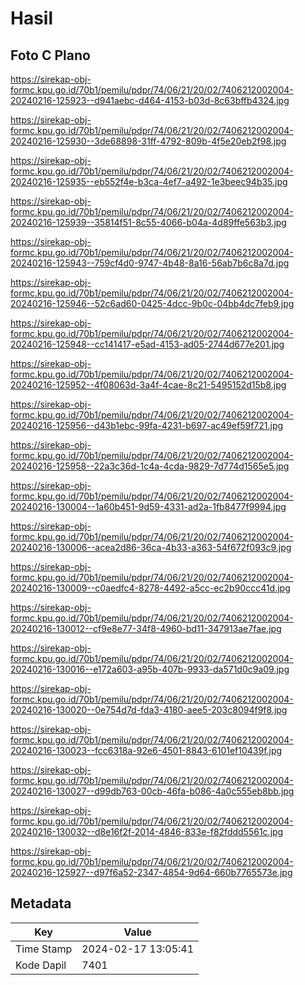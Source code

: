 # Hasil

## Foto C Plano

https://sirekap-obj-formc.kpu.go.id/70b1/pemilu/pdpr/74/06/21/20/02/7406212002004-20240216-125923--d941aebc-d464-4153-b03d-8c63bffb4324.jpg

https://sirekap-obj-formc.kpu.go.id/70b1/pemilu/pdpr/74/06/21/20/02/7406212002004-20240216-125930--3de68898-31ff-4792-809b-4f5e20eb2f98.jpg

https://sirekap-obj-formc.kpu.go.id/70b1/pemilu/pdpr/74/06/21/20/02/7406212002004-20240216-125935--eb552f4e-b3ca-4ef7-a492-1e3beec94b35.jpg

https://sirekap-obj-formc.kpu.go.id/70b1/pemilu/pdpr/74/06/21/20/02/7406212002004-20240216-125939--35814f51-8c55-4066-b04a-4d89ffe563b3.jpg

https://sirekap-obj-formc.kpu.go.id/70b1/pemilu/pdpr/74/06/21/20/02/7406212002004-20240216-125943--759cf4d0-9747-4b48-8a16-56ab7b6c8a7d.jpg

https://sirekap-obj-formc.kpu.go.id/70b1/pemilu/pdpr/74/06/21/20/02/7406212002004-20240216-125946--52c6ad60-0425-4dcc-9b0c-04bb4dc7feb9.jpg

https://sirekap-obj-formc.kpu.go.id/70b1/pemilu/pdpr/74/06/21/20/02/7406212002004-20240216-125948--cc141417-e5ad-4153-ad05-2744d677e201.jpg

https://sirekap-obj-formc.kpu.go.id/70b1/pemilu/pdpr/74/06/21/20/02/7406212002004-20240216-125952--4f08063d-3a4f-4cae-8c21-5495152d15b8.jpg

https://sirekap-obj-formc.kpu.go.id/70b1/pemilu/pdpr/74/06/21/20/02/7406212002004-20240216-125956--d43b1ebc-99fa-4231-b697-ac49ef59f721.jpg

https://sirekap-obj-formc.kpu.go.id/70b1/pemilu/pdpr/74/06/21/20/02/7406212002004-20240216-125958--22a3c36d-1c4a-4cda-9829-7d774d1565e5.jpg

https://sirekap-obj-formc.kpu.go.id/70b1/pemilu/pdpr/74/06/21/20/02/7406212002004-20240216-130004--1a60b451-9d59-4331-ad2a-1fb8477f9994.jpg

https://sirekap-obj-formc.kpu.go.id/70b1/pemilu/pdpr/74/06/21/20/02/7406212002004-20240216-130006--acea2d86-36ca-4b33-a363-54f672f093c9.jpg

https://sirekap-obj-formc.kpu.go.id/70b1/pemilu/pdpr/74/06/21/20/02/7406212002004-20240216-130009--c0aedfc4-8278-4492-a5cc-ec2b90ccc41d.jpg

https://sirekap-obj-formc.kpu.go.id/70b1/pemilu/pdpr/74/06/21/20/02/7406212002004-20240216-130012--cf9e8e77-34f8-4960-bd11-347913ae7fae.jpg

https://sirekap-obj-formc.kpu.go.id/70b1/pemilu/pdpr/74/06/21/20/02/7406212002004-20240216-130016--e172a603-a95b-407b-9933-da571d0c9a09.jpg

https://sirekap-obj-formc.kpu.go.id/70b1/pemilu/pdpr/74/06/21/20/02/7406212002004-20240216-130020--0e754d7d-fda3-4180-aee5-203c8094f9f8.jpg

https://sirekap-obj-formc.kpu.go.id/70b1/pemilu/pdpr/74/06/21/20/02/7406212002004-20240216-130023--fcc6318a-92e6-4501-8843-6101ef10439f.jpg

https://sirekap-obj-formc.kpu.go.id/70b1/pemilu/pdpr/74/06/21/20/02/7406212002004-20240216-130027--d99db763-00cb-46fa-b086-4a0c555eb8bb.jpg

https://sirekap-obj-formc.kpu.go.id/70b1/pemilu/pdpr/74/06/21/20/02/7406212002004-20240216-130032--d8e16f2f-2014-4846-833e-f82fddd5561c.jpg

https://sirekap-obj-formc.kpu.go.id/70b1/pemilu/pdpr/74/06/21/20/02/7406212002004-20240216-125927--d97f6a52-2347-4854-9d64-660b7765573e.jpg


## Metadata

| Key        | Value               |
| ---------- | ------------------- |
| Time Stamp | 2024-02-17 13:05:41 |
| Kode Dapil | 7401                |



